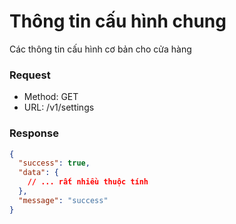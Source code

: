 # Thông tin cấu hình chung

Các thông tin cấu hình cơ bản cho cửa hàng

### Request

- Method:  GET 
- URL: /v1/settings


### Response

```json
{
  "success": true,
  "data": {
    // ... rất nhiều thuộc tính
  },
  "message": "success"
}
```